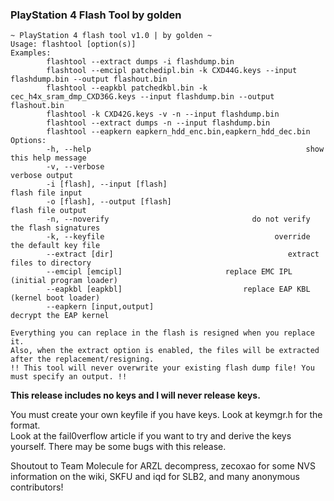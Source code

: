 ### PlayStation 4 Flash Tool by golden

```
~ PlayStation 4 flash tool v1.0 | by golden ~
Usage: flashtool [option(s)]
Examples:
        flashtool --extract dumps -i flashdump.bin
        flashtool --emcipl patchedipl.bin -k CXD44G.keys --input flashdump.bin --output flashout.bin
        flashtool --eapkbl patchedkbl.bin -k cec_h4x_sram_dmp_CXD36G.keys --input flashdump.bin --output flashout.bin
        flashtool -k CXD42G.keys -v -n --input flashdump.bin
        flashtool --extract dumps -n --input flashdump.bin
        flashtool --eapkern eapkern_hdd_enc.bin,eapkern_hdd_dec.bin
Options:
        -h, --help                                                show this help message
        -v, --verbose                                                     verbose output
        -i [flash], --input [flash]                                     flash file input
        -o [flash], --output [flash]                                   flash file output
        -n, --noverify                                do not verify the flash signatures
        -k, --keyfile                                      override the default key file
        --extract [dir]                                       extract files to directory
        --emcipl [emcipl]                       replace EMC IPL (initial program loader)
        --eapkbl [eapkbl]                           replace EAP KBL (kernel boot loader)
        --eapkern [input,output]                                  decrypt the EAP kernel

Everything you can replace in the flash is resigned when you replace it.
Also, when the extract option is enabled, the files will be extracted after the replacement/resigning.
!! This tool will never overwrite your existing flash dump file! You must specify an output. !!
```

__This release includes no keys and I will never release keys.__

You must create your own keyfile if you have keys. Look at keymgr.h for the format.  
Look at the fail0verflow article if you want to try and derive the keys yourself.
There may be some bugs with this release.

Shoutout to Team Molecule for ARZL decompress, zecoxao for some NVS information on the wiki, SKFU and iqd for SLB2, and many anonymous contributors!
